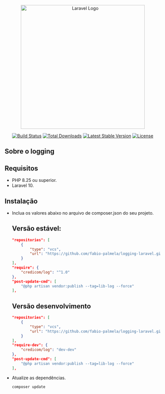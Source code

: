 

<p align="center"><a href="https://laravel.com" target="_blank"><img src="https://raw.githubusercontent.com/laravel/art/master/logo-lockup/5%20SVG/2%20CMYK/1%20Full%20Color/laravel-logolockup-cmyk-red.svg" width="400" alt="Laravel Logo"></a></p>

<p align="center">
<a href="https://github.com/laravel/framework/actions"><img src="https://github.com/laravel/framework/workflows/tests/badge.svg" alt="Build Status"></a>
<a href="https://packagist.org/packages/laravel/framework"><img src="https://img.shields.io/packagist/dt/laravel/framework" alt="Total Downloads"></a>
<a href="https://packagist.org/packages/laravel/framework"><img src="https://img.shields.io/packagist/v/laravel/framework" alt="Latest Stable Version"></a>
<a href="https://packagist.org/packages/laravel/framework"><img src="https://img.shields.io/packagist/l/laravel/framework" alt="License"></a>
</p>

## Sobre o logging

## Requisitos

- PHP 8.25 ou superior.
- Laravel 10.

## Instalação

- Inclua os valores abaixo no arquivo de composer.json do seu projeto.

    ## Versão estável: 
    ```json
    "repositories": [
        {
            "type": "vcs",
            "url": "https://github.com/fabio-palmela/logging-laravel.git"
        }
    ],
    "require": {
        "credicom/log": "^1.0"
    },
    "post-update-cmd": [
        "@php artisan vendor:publish --tag=lib-log --force"
    ],
    ```
    ## Versão desenvolvimento
    ```json
    "repositories": [
        {
            "type": "vcs",
            "url": "https://github.com/fabio-palmela/logging-laravel.git"
        }
    ],
    "require-dev": {
        "credicom/log": "dev-dev"
    },
    "post-update-cmd": [
        "@php artisan vendor:publish --tag=lib-log --force"
    ],
    ```

- Atualize as dependências.
    ```bash
    composer update
    ```

